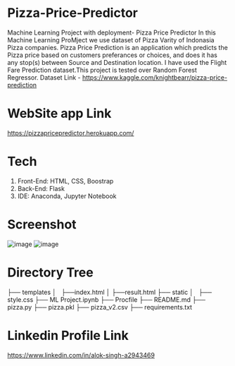 # Pizza-Price-Predictor

Machine Learning Project with deployment- Pizza Price Predictor
In this Machine Learning ProMject we use dataset of Pizza Varity of Indonasia Pizza companies.
Pizza Price Prediction is an application which predicts the Pizza price based on customers preferances or choices, and does it has any stop(s) between Source and Destination location. I have used the Flight Fare Prediction dataset.This project is tested over Random Forest Regressor.
Dataset Link - https://www.kaggle.com/knightbearr/pizza-price-prediction

# WebSite app Link
https://pizzapricepredictor.herokuapp.com/

# Tech
1. Front-End: HTML, CSS, Boostrap
2. Back-End: Flask
3. IDE: Anaconda, Jupyter Notebook

# Screenshot
![image](https://user-images.githubusercontent.com/87322522/133916842-bf566f50-a697-4f88-9d78-856721df2991.png)
![image](https://user-images.githubusercontent.com/87322522/133916858-97dd1c99-2fbc-42ef-ac73-b042cdf3d85c.png)

# Directory Tree
├── templates
│   ├──index.html
│   ├──result.html
├── static 
│   ├── style.css
├── ML Project.ipynb
├── Procfile
├── README.md
├── pizza.py
├── pizza.pkl
├── pizza_v2.csv
├── requirements.txt

# Linkedin Profile Link
https://www.linkedin.com/in/alok-singh-a2943469
